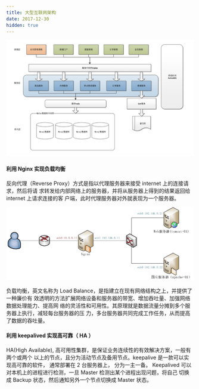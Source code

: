 ```yaml
---
title: 大型互联网架构
date: 2017-12-30
hidden: true
---
```



 ![Screen Shot 2020-02-16 at 2.35.03 P](figures/test1.png)

#### 利用 Nginx 实现负载均衡

反向代理（Reverse Proxy）方式是指以代理服务器来接受 internet 上的连接请求，然后将请 求转发给内部网络上的服务器，并将从服务器上得到的结果返回给 internet 上请求连接的客 户端，此时代理服务器对外就表现为一个服务器。

![](figures/15818350060295.jpg)

负载均衡，英文名称为 Load Balance，是指建立在现有网络结构之上，并提供了一种廉价有 效透明的方法扩展网络设备和服务器的带宽、增加吞吐量、加强网络数据处理能力、提高网 络的灵活性和可用性。其原理就是数据流量分摊到多个服务器上执行，减轻每台服务器的压 力，多台服务器共同完成工作任务，从而提高了数据的吞吐量。


#### 利用 keepalived 实现高可靠（ HA ）

HA(High Available), 高可用性集群，是保证业务连续性的有效解决方案，一般有两个或两个 以上的节点，且分为活动节点及备用节点。keepalive 是一款可以实现高可靠的软件， 通常部署在 2 台服务器上， 分为一主一备。 Keepalived 可以对本机上的进程进行检测，一旦 Master 检测出某个进程出现问题，将自己 切换成 Backup 状态，然后通知另外一个节点切换成 Master 状态。